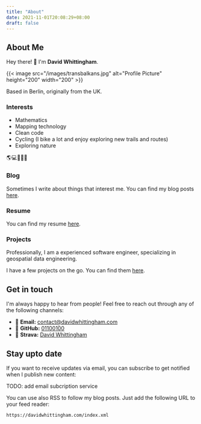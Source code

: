```yaml
---
title: "About"
date: 2021-11-01T20:08:29+08:00
draft: false
---
```


## About Me

Hey there! 👋 I'm **David Whittingham**.

{{< image src="/images/transbalkans.jpg" alt="Profile Picture" height="200" width="200" >}}

Based in Berlin, originally from the UK.

### Interests

- Mathematics
- Mapping technology
- Clean code
- Cycling (I bike a lot and enjoy exploring new trails and routes)
- Exploring nature

🌎💻🚵‍♂️🌲

### Blog

Sometimes I write about things that interest me. You can find my blog posts [here](/posts).

### Resume

You can find my resume [here](/resume).

### Projects

Professionally, I am a experienced software engineer, specializing in geospatial data engineering.

I have a few projects on the go. You can find them [here](/projects).

## Get in touch

I'm always happy to hear from people! Feel free to reach out through any of the following channels:

- 📧 **Email:** [contact@davidwhittingham.com](mailto:contact@davidwhittingham.com)
- 🐙 **GitHub:** [01100100](https://github.com/01100100)
- 🚴 **Strava:** [David Whittingham](https://www.strava.com/athletes/17866884)

## Stay upto date

If you want to receive updates via email, you can subscribe to get notified when I publish new content:

TODO: add email subcription service

You can use also RSS to follow my blog posts. Just add the following URL to your feed reader:

```
https://davidwhittingham.com/index.xml
```